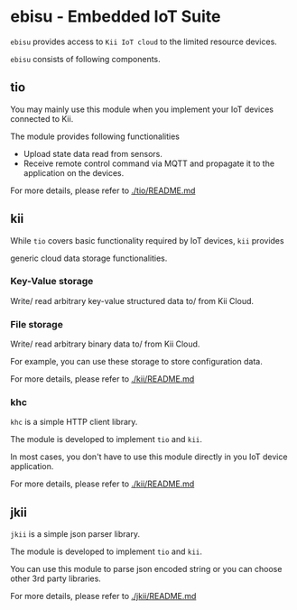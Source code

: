 # ebisu - Embedded IoT Suite

`ebisu` provides access to `Kii IoT cloud` to the limited resource devices.

`ebisu` consists of following components.

## tio

You may mainly use this module when you implement your IoT devices connected to Kii.

The module provides following functionalities

- Upload state data read from sensors.
- Receive remote control command via MQTT and propagate it to the application on the devices.

For more details, please refer to [./tio/README.md](./tio/README.md)

## kii

While `tio` covers basic functionality required by IoT devices, `kii` provides

generic cloud data storage functionalities.

### Key-Value storage

Write/ read arbitrary key-value structured data to/ from Kii Cloud.

### File storage

Write/ read arbitrary binary data to/ from Kii Cloud.

For example, you can use these storage to store configuration data.

For more details, please refer to [./kii/README.md](./kii/README.md)

### khc

`khc` is a simple HTTP client library.

The module is developed to implement `tio` and `kii`.

In most cases, you don't have to use this module directly in you IoT device application.

For more details, please refer to [./kii/README.md](./kii/README.md)

## jkii

`jkii` is a simple json parser library.

The module is developed to implement `tio` and `kii`.

You can use this module to parse json encoded string or you can choose other 3rd party libraries.

For more details, please refer to [./jkii/README.md](./jkii/README.md)
